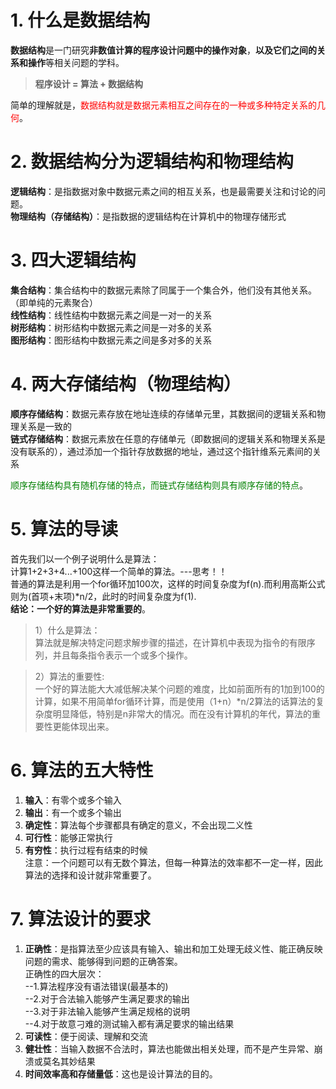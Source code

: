 # 1. 什么是数据结构

**数据结构**是一门研究**非数值计算的程序设计问题中的操作对象**，**以及它们之间的关系和操作**等相关问题的学科。
> **程序设计 = 算法 + 数据结构**

简单的理解就是，<font color=red>数据结构就是数据元素相互之间存在的一种或多种特定关系的几何</font>。

# 2. 数据结构分为逻辑结构和物理结构

**逻辑结构**：是指数据对象中数据元素之间的相互关系，也是最需要关注和讨论的问题。  
**物理结构（存储结构）**：是指数据的逻辑结构在计算机中的物理存储形式

# 3. 四大逻辑结构

**集合结构**：集合结构中的数据元素除了同属于一个集合外，他们没有其他关系。（即单纯的元素聚合）  
**线性结构**：线性结构中数据元素之间是一对一的关系  
**树形结构**：树形结构中数据元素之间是一对多的关系  
**图形结构**：图形结构中数据元素之间是多对多的关系

# 4. 两大存储结构（物理结构）
**顺序存储结构**：数据元素存放在地址连续的存储单元里，其数据间的逻辑关系和物理关系是一致的  
**链式存储结构**：数据元素放在任意的存储单元（即数据间的逻辑关系和物理关系是没有联系的），通过添加一个指针存放数据的地址，通过这个指针维系元素间的关系

<font color=green>顺序存储结构具有随机存储的特点，而链式存储结构则具有顺序存储的特点</font>。

# 5. 算法的导读
  首先我们以一个例子说明什么是算法：  
  计算1+2+3+4...+100这样一个简单的算法。---思考！！  
普通的算法是利用一个for循环加100次，这样的时间复杂度为f(n).而利用高斯公式则为(首项+末项)*n/2，此时的时间复杂度为f(1).  
**结论：一个好的算法是非常重要的**。  

> 1）什么是算法：  
  算法就是解决特定问题求解步骤的描述，在计算机中表现为指令的有限序列，并且每条指令表示一个或多个操作。

> 2）算法的重要性:  
  一个好的算法能大大减低解决某个问题的难度，比如前面所有的1加到100的计算，如果不用简单for循环计算，而是使用（1+n）*n/2算法的话算法的复杂度明显降低，特别是n非常大的情况。而在没有计算机的年代，算法的重要性更能体现出来。

# 6. 算法的五大特性
1) **输入**：有零个或多个输入  
2) **输出**：有一个或多个输出  
3) **确定性**：算法每个步骤都具有确定的意义，不会出现二义性  
4) **可行性**：能够正常执行  
5) **有穷性**：执行过程有结束的时候  
注意：一个问题可以有无数个算法，但每一种算法的效率都不一定一样，因此算法的选择和设计就非常重要了。  

# 7. 算法设计的要求
1) **正确性**：是指算法至少应该具有输入、输出和加工处理无歧义性、能正确反映问题的需求、能够得到问题的正确答案。  
正确性的四大层次：   
  --1.算法程序没有语法错误(最基本的)   
  --2.对于合法输入能够产生满足要求的输出   
  --3.对于非法输入能够产生满足规格的说明   
  --4.对于故意刁难的测试输入都有满足要求的输出结果 
2) **可读性**：便于阅读、理解和交流
3) **健壮性**：当输入数据不合法时，算法也能做出相关处理，而不是产生异常、崩溃或莫名其妙结果
4) **时间效率高和存储量低**：这也是设计算法的目的。
 
